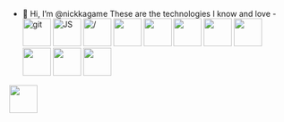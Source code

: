 - 👋 Hi, I’m @nickkagame
These are the technologies I know and love - 
<img src = https://user-images.githubusercontent.com/100615377/229739726-5107ca34-105a-4d8c-a8f3-b28120fda0c9.png
width=50px alt = 'git'/>
<img src = https://user-images.githubusercontent.com/100615377/229748430-92894298-3d67-44b0-8007-1b1797723c69.png
width=50px alt = 'JS'/>
<img src = https://user-images.githubusercontent.com/100615377/229739726-5107ca34-105a-4d8c-a8f3-b28120fda0c9.png
width=50px alt = />
<img src = https://user-images.githubusercontent.com/100615377/229739726-5107ca34-105a-4d8c-a8f3-b28120fda0c9.png
width=50px/>
<img src = https://user-images.githubusercontent.com/100615377/229745155-e298a594-9a3f-4246-98eb-2fceb89107f0.png
width=50px/>
<img src = https://user-images.githubusercontent.com/100615377/229745155-e298a594-9a3f-4246-98eb-2fceb89107f0.png
width=50px/>
<img src = https://user-images.githubusercontent.com/100615377/229746629-6a569bc0-2832-4d77-8d93-a92d53248063.png
width=50px/>
<img src = https://user-images.githubusercontent.com/100615377/229746629-6a569bc0-2832-4d77-8d93-a92d53248063.png
width=50px/>
<img src = https://user-images.githubusercontent.com/100615377/229747008-c3423f9d-2d98-4f2b-9993-2ed0e37ae3f6.png
width=50px/>
<img src = https://user-images.githubusercontent.com/100615377/229747211-56dd045f-d3c1-4fd6-bda3-daf028d7a13b.png
width=50px/>
<img src = https://user-images.githubusercontent.com/100615377/229747211-56dd045f-d3c1-4fd6-bda3-daf028d7a13b.png
width=50px/>
<img src = https://user-images.githubusercontent.com/100615377/229747689-488af8c0-34f1-4337-9d6b-149bb1f22652.png width=50px/>
